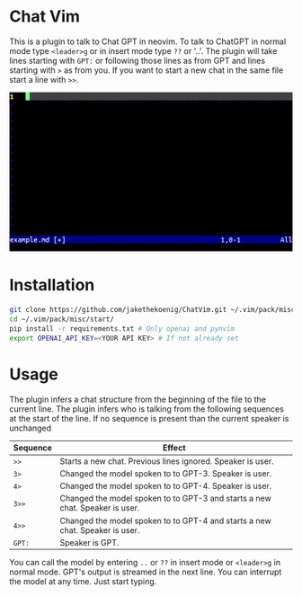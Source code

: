# Chat Vim

This is a plugin to talk to Chat GPT in neovim. To talk to ChatGPT in normal mode type `<leader>g` or in insert mode type `??` or '..'. The plugin will take lines starting with `GPT:` or following those lines as from GPT and lines starting with `>` as from you. If you want to start a new chat in the same file start a line with `>>`.

![](chat2.gif)

# Installation

```bash
git clone https://github.com/jakethekoenig/ChatVim.git ~/.vim/pack/misc/start/
cd ~/.vim/pack/misc/start/
pip install -r requirements.txt # Only openai and pynvim
export OPENAI_API_KEY=<YOUR API KEY> # If not already set
```

# Usage

The plugin infers a chat structure from the beginning of the file to the current line. The plugin infers who is talking from the following sequences at the start of the line. If no sequence is present than the current speaker is unchanged

| Sequence | Effect |
| --------- | --------- |
| `>>` | Starts a new chat. Previous lines ignored. Speaker is user. |
| `3>` | Changed the model spoken to to GPT-3. Speaker is user. |
| `4>` | Changed the model spoken to to GPT-4. Speaker is user.|
| `3>>` | Changed the model spoken to to GPT-3 and starts a new chat. Speaker is user. |
| `4>>` | Changed the model spoken to to GPT-4 and starts a new chat. Speaker is user.|
| `GPT:` | Speaker is GPT. |

You can call the model by entering `..` or `??` in insert mode or `<leader>g` in normal mode. GPT's output is streamed in the next line. You can interrupt the model at any time. Just start typing.
